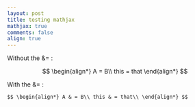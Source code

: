 ```yaml
---
layout: post
title: testing mathjax
mathjax: true
comments: false
align: true
---
```


Without the &= :

$$
\begin{align*}
    A = B\\
    this = that
\end{align*}
$$

With the &= :

`$$
    \begin{align*}
        A & = B\\
        this & = that\\
    \end{align*}
$$`
